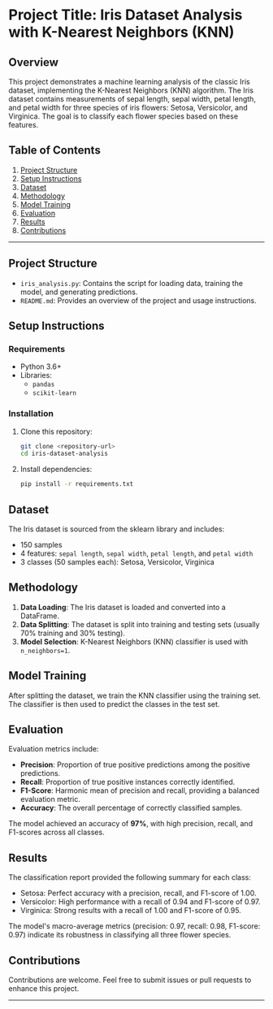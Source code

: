 # Project Title: Iris Dataset Analysis with K-Nearest Neighbors (KNN)

## Overview
This project demonstrates a machine learning analysis of the classic Iris dataset, implementing the K-Nearest Neighbors (KNN) algorithm. The Iris dataset contains measurements of sepal length, sepal width, petal length, and petal width for three species of iris flowers: Setosa, Versicolor, and Virginica. The goal is to classify each flower species based on these features.

## Table of Contents
1. [Project Structure](#project-structure)
2. [Setup Instructions](#setup-instructions)
3. [Dataset](#dataset)
4. [Methodology](#methodology)
5. [Model Training](#model-training)
6. [Evaluation](#evaluation)
7. [Results](#results)
8. [Contributions](#contributions)

---

## Project Structure
- `iris_analysis.py`: Contains the script for loading data, training the model, and generating predictions.
- `README.md`: Provides an overview of the project and usage instructions.

## Setup Instructions
### Requirements
- Python 3.6+
- Libraries: 
  - `pandas`
  - `scikit-learn`

### Installation
1. Clone this repository:
   ```bash
   git clone <repository-url>
   cd iris-dataset-analysis
   ```
2. Install dependencies:
   ```bash
   pip install -r requirements.txt
   ```

## Dataset
The Iris dataset is sourced from the sklearn library and includes:
- 150 samples
- 4 features: `sepal length`, `sepal width`, `petal length`, and `petal width`
- 3 classes (50 samples each): Setosa, Versicolor, Virginica

## Methodology
1. **Data Loading**: The Iris dataset is loaded and converted into a DataFrame.
2. **Data Splitting**: The dataset is split into training and testing sets (usually 70% training and 30% testing).
3. **Model Selection**: K-Nearest Neighbors (KNN) classifier is used with `n_neighbors=1`.

## Model Training
After splitting the dataset, we train the KNN classifier using the training set. The classifier is then used to predict the classes in the test set.

## Evaluation
Evaluation metrics include:
- **Precision**: Proportion of true positive predictions among the positive predictions.
- **Recall**: Proportion of true positive instances correctly identified.
- **F1-Score**: Harmonic mean of precision and recall, providing a balanced evaluation metric.
- **Accuracy**: The overall percentage of correctly classified samples.

The model achieved an accuracy of **97%**, with high precision, recall, and F1-scores across all classes.

## Results
The classification report provided the following summary for each class:
- Setosa: Perfect accuracy with a precision, recall, and F1-score of 1.00.
- Versicolor: High performance with a recall of 0.94 and F1-score of 0.97.
- Virginica: Strong results with a recall of 1.00 and F1-score of 0.95.

The model's macro-average metrics (precision: 0.97, recall: 0.98, F1-score: 0.97) indicate its robustness in classifying all three flower species.

## Contributions
Contributions are welcome. Feel free to submit issues or pull requests to enhance this project.

---


